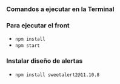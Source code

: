 ### Comandos a ejecutar en la Terminal
### Para ejecutar el front
- ```npm install```
- ```npm start```
### Instalar diseño de alertas
- ```npm install sweetalert2@11.10.8```
